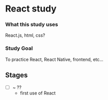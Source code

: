 # React study

### What this study uses

React.js, html, css?

### Study Goal

To practice React, React Native, frontend, etc...

## Stages

- [ ] ~ ??
  - first use of React
